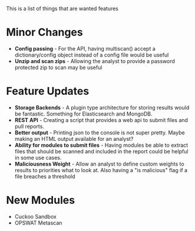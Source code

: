 This is a list of things that are wanted features

# Minor Changes #
- **Config passing** - For the API, having multiscan() accept a dictionary/config object instead of a config file would be useful
- **Unzip and scan zips** - Allowing the analyst to provide a password protected zip to scan may be useful

# Feature Updates #
- **Storage Backends** - A plugin type architecture for storing results would be fantastic. Something for Elasticsearch and MongoDB.
- **REST API** - Creating a script that provides a web api to submit files and pull reports.
- **Better output** - Printing json to the console is not super pretty. Maybe making an HTML output available for an analyst?
- **Ability for modules to submit files** - Having modules be able to extract files that should be scanned and included in the report could be helpful in some use cases.
- **Maliciousness Weight** - Allow an analyst to define custom weights to results to priorities what to look at. Also having a "is malicious" flag if a file breaches a threshold

# New Modules #
- Cuckoo Sandbox
- OPSWAT Metascan